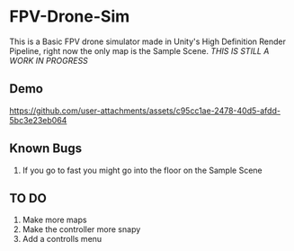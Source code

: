 # FPV-Drone-Sim
This is a Basic FPV drone simulator made in Unity's High Definition Render Pipeline, right now the only map is the Sample Scene. *THIS IS STILL A WORK IN PROGRESS*

## Demo

https://github.com/user-attachments/assets/c95cc1ae-2478-40d5-afdd-5bc3e23eb064


## Known Bugs
1. If you go to fast you might go into the floor on the Sample Scene

## TO DO
1. Make more maps
2. Make the controller more snapy
3. Add a controlls menu
